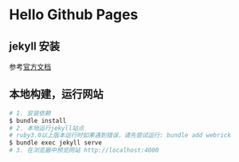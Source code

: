 # Hello Github Pages

## jekyll 安装

参考[官方文档](https://jekyllrb.com/docs/installation/)

## 本地构建，运行网站

```bash
# 1. 安装依赖
$ bundle install
# 2. 本地运行jekyll站点
# ruby3.0以上版本运行时如果遇到错误，请先尝试运行: bundle add webrick
$ bundle exec jekyll serve
# 3. 在浏览器中预览网站 http://localhost:4000
```
